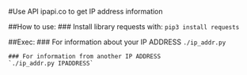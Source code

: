 #Use API ipapi.co to get IP address information

##How to use:
    ### Install library requests with:
    `pip3 install requests`

##Exec:
    ### For information about your IP ADDRESS
    `./ip_addr.py`

    ### For information from another IP ADDRESS
    `./ip_addr.py IPADDRESS`
